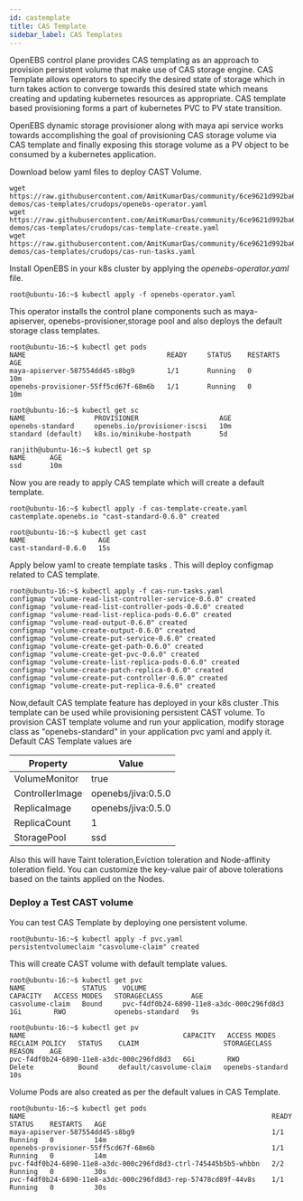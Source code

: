 ```yaml
---
id: castemplate
title: CAS Template
sidebar_label: CAS Templates
---
```



OpenEBS control plane provides CAS templating as an approach to provision persistent volume that make use of CAS storage engine. CAS Template allows operators to specify the desired state of storage which in turn takes action to converge towards this desired state which means creating and updating kubernetes resources as appropriate. CAS template based provisioning forms a part of kubernetes PVC to PV state transition.

OpenEBS dynamic storage provisioner along with maya api service works towards accomplishing the goal of provisioning CAS storage volume via CAS template and  finally exposing this storage volume as a PV object to be consumed by a kubernetes application.

Download below yaml files to deploy CAST Volume.

```
wget https://raw.githubusercontent.com/AmitKumarDas/community/6ce9621d992ba669f9079c59fc4d07498bd523f5/feature-demos/cas-templates/crudops/openebs-operator.yaml
wget https://raw.githubusercontent.com/AmitKumarDas/community/6ce9621d992ba669f9079c59fc4d07498bd523f5/feature-demos/cas-templates/crudops/cas-template-create.yaml
wget https://raw.githubusercontent.com/AmitKumarDas/community/6ce9621d992ba669f9079c59fc4d07498bd523f5/feature-demos/cas-templates/crudops/cas-run-tasks.yaml
```

Install OpenEBS in your k8s cluster by applying the *openebs-operator.yaml* file.

```
root@ubuntu-16:~$ kubectl apply -f openebs-operator.yaml
```

This operator installs the control plane components such as maya-apiserver, openebs-provisioner,storage pool and also deploys the default storage class templates.

```
root@ubuntu-16:~$ kubectl get pods
NAME                                   READY     STATUS    RESTARTS   AGE
maya-apiserver-587554dd45-s8bg9        1/1       Running   0          10m
openebs-provisioner-55ff5cd67f-68m6b   1/1       Running   0          10m

root@ubuntu-16:~$ kubectl get sc
NAME                 PROVISIONER                    AGE
openebs-standard     openebs.io/provisioner-iscsi   10m
standard (default)   k8s.io/minikube-hostpath       5d

ranjith@ubuntu-16:~$ kubectl get sp
NAME      AGE
ssd       10m
```

Now you are ready to apply CAS template which will create a default template.

```
root@ubuntu-16:~$ kubectl apply -f cas-template-create.yaml
castemplate.openebs.io "cast-standard-0.6.0" created

root@ubuntu-16:~$ kubectl get cast
NAME                  AGE
cast-standard-0.6.0   15s
```

Apply below yaml to create template tasks . This will deploy configmap related to CAS template.

```
root@ubuntu-16:~$ kubectl apply -f cas-run-tasks.yaml
configmap "volume-read-list-controller-service-0.6.0" created
configmap "volume-read-list-controller-pods-0.6.0" created
configmap "volume-read-list-replica-pods-0.6.0" created
configmap "volume-read-output-0.6.0" created
configmap "volume-create-output-0.6.0" created
configmap "volume-create-put-service-0.6.0" created
configmap "volume-create-get-path-0.6.0" created
configmap "volume-create-get-pvc-0.6.0" created
configmap "volume-create-list-replica-pods-0.6.0" created
configmap "volume-create-patch-replica-0.6.0" created
configmap "volume-create-put-controller-0.6.0" created
configmap "volume-create-put-replica-0.6.0" created
```

Now,default CAS template feature has deployed in your k8s cluster .This template can be used while provisioning  persistent CAST volume. To provision CAST template volume and run your application,  modify storage class as "openebs-standard"  in your application pvc yaml and apply it. Default CAS Template values are 

| Property        | Value              |
| --------------- | ------------------ |
| VolumeMonitor   | true               |
| ControllerImage | openebs/jiva:0.5.0 |
| ReplicaImage    | openebs/jiva:0.5.0 |
| ReplicaCount    | 1                  |
| StoragePool     | ssd                |

Also this will have Taint toleration,Eviction toleration and Node-affinity toleration field. You can customize the key-value pair of above tolerations based on the taints applied on the Nodes. 

### Deploy a Test CAST volume

You can test CAS Template by deploying one persistent volume.

```
root@ubuntu-16:~$ kubectl apply -f pvc.yaml
persistentvolumeclaim "casvolume-claim" created

```

This will create CAST volume with default template values.

```
root@ubuntu-16:~$ kubectl get pvc
NAME              STATUS    VOLUME                                     CAPACITY   ACCESS MODES   STORAGECLASS       AGE
casvolume-claim   Bound     pvc-f4df0b24-6890-11e8-a3dc-000c296fd8d3   1Gi        RWO            openebs-standard   9s

root@ubuntu-16:~$ kubectl get pv
NAME                                       CAPACITY   ACCESS MODES   RECLAIM POLICY   STATUS    CLAIM                     STORAGECLASS       REASON    AGE
pvc-f4df0b24-6890-11e8-a3dc-000c296fd8d3   6Gi        RWO            Delete           Bound     default/casvolume-claim   openebs-standard             10s

```

Volume Pods are also created as per the default values in CAS Template.

```
root@ubuntu-16:~$ kubectl get pods
NAME                                                             READY     STATUS    RESTARTS   AGE
maya-apiserver-587554dd45-s8bg9                                  1/1       Running   0          14m
openebs-provisioner-55ff5cd67f-68m6b                             1/1       Running   0          14m
pvc-f4df0b24-6890-11e8-a3dc-000c296fd8d3-ctrl-745445b5b5-whbbn   2/2       Running   0          30s
pvc-f4df0b24-6890-11e8-a3dc-000c296fd8d3-rep-57478cd89f-44v8s    1/1       Running   0          30s

```

<!-- Hotjar Tracking Code for https://docs.openebs.io -->
<script>
   (function(h,o,t,j,a,r){
       h.hj=h.hj||function(){(h.hj.q=h.hj.q||[]).push(arguments)};
       h._hjSettings={hjid:785693,hjsv:6};
       a=o.getElementsByTagName('head')[0];
       r=o.createElement('script');r.async=1;
       r.src=t+h._hjSettings.hjid+j+h._hjSettings.hjsv;
       a.appendChild(r);
   })(window,document,'https://static.hotjar.com/c/hotjar-','.js?sv=');
</script>
